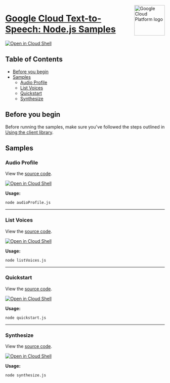 [//]: # "This README.md file is auto-generated, all changes to this file will be lost."
[//]: # "To regenerate it, use `python -m synthtool`."
<img src="https://avatars2.githubusercontent.com/u/2810941?v=3&s=96" alt="Google Cloud Platform logo" title="Google Cloud Platform" align="right" height="96" width="96"/>

# [Google Cloud Text-to-Speech: Node.js Samples](https://github.com/googleapis/nodejs-text-to-speech)

[![Open in Cloud Shell][shell_img]][shell_link]



## Table of Contents

* [Before you begin](#before-you-begin)
* [Samples](#samples)
  * [Audio Profile](#audio-profile)
  * [List Voices](#list-voices)
  * [Quickstart](#quickstart)
  * [Synthesize](#synthesize)

## Before you begin

Before running the samples, make sure you've followed the steps outlined in
[Using the client library](https://github.com/googleapis/nodejs-text-to-speech#using-the-client-library).

## Samples



### Audio Profile

View the [source code](https://github.com/googleapis/nodejs-text-to-speech/blob/master/samples/audioProfile.js).

[![Open in Cloud Shell][shell_img]](https://console.cloud.google.com/cloudshell/open?git_repo=https://github.com/googleapis/nodejs-text-to-speech&page=editor&open_in_editor=samples/audioProfile.js,samples/README.md)

__Usage:__


`node audioProfile.js`


-----




### List Voices

View the [source code](https://github.com/googleapis/nodejs-text-to-speech/blob/master/samples/listVoices.js).

[![Open in Cloud Shell][shell_img]](https://console.cloud.google.com/cloudshell/open?git_repo=https://github.com/googleapis/nodejs-text-to-speech&page=editor&open_in_editor=samples/listVoices.js,samples/README.md)

__Usage:__


`node listVoices.js`


-----




### Quickstart

View the [source code](https://github.com/googleapis/nodejs-text-to-speech/blob/master/samples/quickstart.js).

[![Open in Cloud Shell][shell_img]](https://console.cloud.google.com/cloudshell/open?git_repo=https://github.com/googleapis/nodejs-text-to-speech&page=editor&open_in_editor=samples/quickstart.js,samples/README.md)

__Usage:__


`node quickstart.js`


-----




### Synthesize

View the [source code](https://github.com/googleapis/nodejs-text-to-speech/blob/master/samples/synthesize.js).

[![Open in Cloud Shell][shell_img]](https://console.cloud.google.com/cloudshell/open?git_repo=https://github.com/googleapis/nodejs-text-to-speech&page=editor&open_in_editor=samples/synthesize.js,samples/README.md)

__Usage:__


`node synthesize.js`






[shell_img]: https://gstatic.com/cloudssh/images/open-btn.png
[shell_link]: https://console.cloud.google.com/cloudshell/open?git_repo=https://github.com/googleapis/nodejs-text-to-speech&page=editor&open_in_editor=samples/README.md
[product-docs]: https://cloud.google.com/text-to-speech